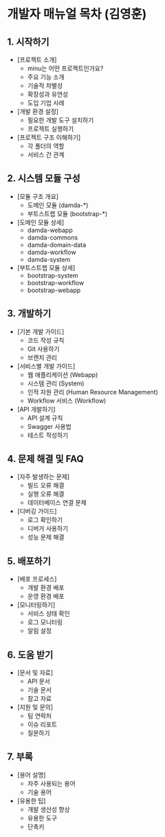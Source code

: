 # 개발자 매뉴얼 목차 (김영훈)

## 1. 시작하기 
- [프로젝트 소개]
    - minu는 어떤 프로젝트인가요?
    - 주요 기능 소개
    - 기술적 차별성
    - 확장성과 유연성
    - 도입 기업 사례
- [개발 환경 설정]
    - 필요한 개발 도구 설치하기
    - 프로젝트 실행하기
- [프로젝트 구조 이해하기]
    - 각 폴더의 역할
    - 서비스 간 관계

## 2. 시스템 모듈 구성 
- [모듈 구조 개요]
    - 도메인 모듈 (damda-*)
    - 부트스트랩 모듈 (bootstrap-*)
- [도메인 모듈 상세]
    - damda-webapp
    - damda-commons
    - damda-domain-data
    - damda-workflow
    - damda-system
- [부트스트랩 모듈 상세]
    - bootstrap-system
    - bootstrap-workflow
    - bootstrap-webapp
      
## 3. 개발하기
- [기본 개발 가이드]
    - 코드 작성 규칙
    - Git 사용하기
    - 브랜치 관리
- [서비스별 개발 가이드]
    - 웹 애플리케이션 (Webapp) 
    - 시스템 관리 (System)
    - 인적 자원 관리 (Human Resource Management)
    - Workflow 서비스 (Workflow)
- [API 개발하기]
    - API 설계 규칙
    - Swagger 사용법
    - 테스트 작성하기

## 4. 문제 해결 및 FAQ
- [자주 발생하는 문제]
    - 빌드 오류 해결
    - 실행 오류 해결
    - 데이터베이스 연결 문제
- [디버깅 가이드]
    - 로그 확인하기
    - 디버거 사용하기
    - 성능 문제 해결

## 5. 배포하기
- [배포 프로세스]
    - 개발 환경 배포
    - 운영 환경 배포
- [모니터링하기]
    - 서비스 상태 확인
    - 로그 모니터링
    - 알림 설정

## 6. 도움 받기
- [문서 및 자료]
    - API 문서
    - 기술 문서
    - 참고 자료
- [지원 및 문의]
    - 팀 연락처
    - 이슈 리포트
    - 질문하기

## 7. 부록 
- [용어 설명]
    - 자주 사용되는 용어
    - 기술 용어
- [유용한 팁]
    - 개발 생산성 향상
    - 유용한 도구
    - 단축키  